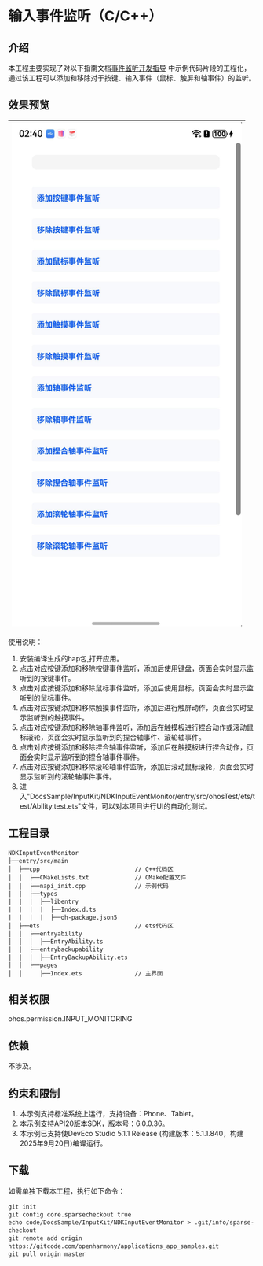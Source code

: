 # 输入事件监听（C/C++）

## 介绍

本工程主要实现了对以下指南文档[事件监听开发指导](https://gitcode.com/openharmony/docs/blob/master/zh-cn/application-dev/device/input/inputmonitor-guidelines.md)
中示例代码片段的工程化，通过该工程可以添加和移除对于按键、输入事件（鼠标、触屏和轴事件）的监听。

## 效果预览

| ![](screenshot/inputMonitor.png) |
|----------------------------------|

使用说明：

1. 安装编译生成的hap包,打开应用。
2. 点击对应按键添加和移除按键事件监听，添加后使用键盘，页面会实时显示监听到的按键事件。
3. 点击对应按键添加和移除鼠标事件监听，添加后使用鼠标，页面会实时显示监听到的鼠标事件。
4. 点击对应按键添加和移除触摸事件监听，添加后进行触屏动作，页面会实时显示监听到的触摸事件。
5. 点击对应按键添加和移除轴事件监听，添加后在触摸板进行捏合动作或滚动鼠标滚轮，页面会实时显示监听到的捏合轴事件、滚轮轴事件。
6. 点击对应按键添加和移除捏合轴事件监听，添加后在触摸板进行捏合动作，页面会实时显示监听到的捏合轴事件事件。
7. 点击对应按键添加和移除滚轮轴事件监听，添加后滚动鼠标滚轮，页面会实时显示监听到的滚轮轴事件事件。
8. 进入"DocsSample/InputKit/NDKInputEventMonitor/entry/src/ohosTest/ets/test/Ability.test.ets"文件，可以对本项目进行UI的自动化测试。

## 工程目录

```
NDKInputEventMonitor
├──entry/src/main
│  ├──cpp                           // C++代码区
│  │  ├──CMakeLists.txt             // CMake配置文件
│  │  ├──napi_init.cpp              // 示例代码
|  |  ├──types
|  |  |  ├──libentry
|  |  |  |  ├──Index.d.ts
|  |  |  |  ├──oh-package.json5
│  ├──ets                           // ets代码区
│  │  ├──entryability
│  │  │  ├──EntryAbility.ts
|  |  ├──entrybackupability
|  |  |  ├──EntryBackupAbility.ets
│  │  ├──pages                      
│  │     ├──Index.ets               // 主界面
```

## 相关权限

ohos.permission.INPUT_MONITORING

## 依赖

不涉及。

## 约束和限制

1. 本示例支持标准系统上运行，支持设备：Phone、Tablet。
2. 本示例支持API20版本SDK，版本号：6.0.0.36。
3. 本示例已支持使DevEco Studio 5.1.1 Release (构建版本：5.1.1.840，构建 2025年9月20日)编译运行。

## 下载

如需单独下载本工程，执行如下命令：

```
git init
git config core.sparsecheckout true
echo code/DocsSample/InputKit/NDKInputEventMonitor > .git/info/sparse-checkout
git remote add origin https://gitcode.com/openharmony/applications_app_samples.git
git pull origin master
```

